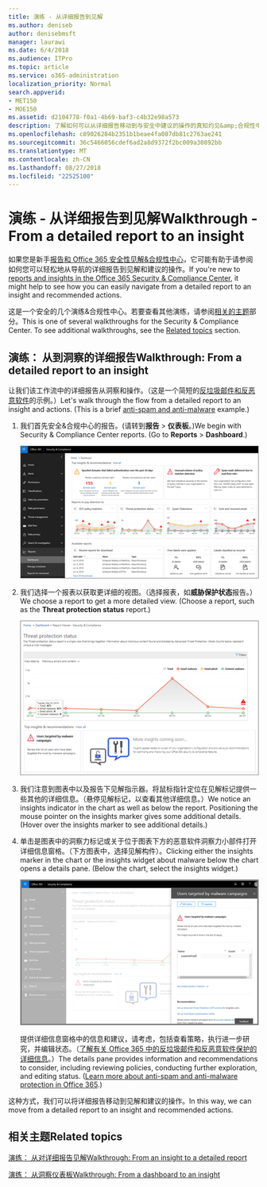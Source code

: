 ```yaml
---
title: 演练 - 从详细报告到见解
ms.author: deniseb
author: denisebmsft
manager: laurawi
ms.date: 6/4/2018
ms.audience: ITPro
ms.topic: article
ms.service: o365-administration
localization_priority: Normal
search.appverid:
- MET150
- MOE150
ms.assetid: d2104778-f0a1-4b69-baf3-c4b32e98a573
description: 了解如何可以从详细报告移动到与安全中建议的操作的真知灼见&amp;合规性中心。
ms.openlocfilehash: c89026284b2351b1beae4fa087db81c2763ae241
ms.sourcegitcommit: 36c5466056cdef6ad2a8d9372f2bc009a30892bb
ms.translationtype: MT
ms.contentlocale: zh-CN
ms.lasthandoff: 08/27/2018
ms.locfileid: "22525100"
---
```

# <a name="walkthrough---from-a-detailed-report-to-an-insight"></a><span data-ttu-id="efb59-103">演练 - 从详细报告到见解</span><span class="sxs-lookup"><span data-stu-id="efb59-103">Walkthrough - From a detailed report to an insight</span></span>

<span data-ttu-id="efb59-104">如果您是新手[报告和 Office 365 安全性见解&amp;合规性中心](reports-and-insights-in-security-and-compliance.md)，它可能有助于请参阅如何您可以轻松地从导航的详细报告到见解和建议的操作。</span><span class="sxs-lookup"><span data-stu-id="efb59-104">If you're new to [reports and insights in the Office 365 Security &amp; Compliance Center](reports-and-insights-in-security-and-compliance.md), it might help to see how you can easily navigate from a detailed report to an insight and recommended actions.</span></span> 
  
<span data-ttu-id="efb59-p101">这是一个安全的几个演练&amp;合规性中心。若要查看其他演练，请参阅[相关的主题](#related-topics)部分。</span><span class="sxs-lookup"><span data-stu-id="efb59-p101">This is one of several walkthroughs for the Security &amp; Compliance Center. To see additional walkthroughs, see the [Related topics](#related-topics) section.</span></span> 
  
## <a name="walkthrough-from-a-detailed-report-to-an-insight"></a><span data-ttu-id="efb59-107">演练： 从到洞察的详细报告</span><span class="sxs-lookup"><span data-stu-id="efb59-107">Walkthrough: From a detailed report to an insight</span></span>

<span data-ttu-id="efb59-p102">让我们该工作流中的详细报告从洞察和操作。（这是一个简短的[反垃圾邮件和反恶意软件](anti-spam-and-anti-malware-protection.md)的示例。）</span><span class="sxs-lookup"><span data-stu-id="efb59-p102">Let's walk through the flow from a detailed report to an insight and actions. (This is a brief [anti-spam and anti-malware](anti-spam-and-anti-malware-protection.md) example.)</span></span> 
  
1. <span data-ttu-id="efb59-p103">我们首先安全&amp;合规中心的报告。(请转到**报告** \> **仪表板**。)</span><span class="sxs-lookup"><span data-stu-id="efb59-p103">We begin with Security &amp; Compliance Center reports. (Go to **Reports** \> **Dashboard**.)</span></span>
    
    ![安全中&amp;合规性中心中，转到报告\>仪表板](media/68f3bb7c-b4f7-4cca-904b-478643a93c94.png)
  
2. <span data-ttu-id="efb59-p104">我们选择一个报表以获取更详细的视图。（选择报表，如**威胁保护状态**报告。）</span><span class="sxs-lookup"><span data-stu-id="efb59-p104">We choose a report to get a more detailed view. (Choose a report, such as the **Threat protection status** report.)</span></span> 
    
    ![显示见解威胁保护状态报告](media/f47d7dbd-816a-47ba-b8db-53919fbed192.png)
  
3. <span data-ttu-id="efb59-p105">我们注意到图表中以及报告下见解指示器。将鼠标指针定位在见解标记提供一些其他的详细信息。（悬停见解标记，以查看其他详细信息。）</span><span class="sxs-lookup"><span data-stu-id="efb59-p105">We notice an insights indicator in the chart as well as below the report. Positioning the mouse pointer on the insights marker gives some additional details. (Hover over the insights marker to see additional details.)</span></span>
    
4. <span data-ttu-id="efb59-p106">单击是图表中的洞察力标记或关于位于图表下方的恶意软件洞察力小部件打开详细信息窗格。（下方图表中，选择见解构件）。</span><span class="sxs-lookup"><span data-stu-id="efb59-p106">Clicking either the insights marker in the chart or the insights widget about malware below the chart opens a details pane. (Below the chart, select the insights widget.)</span></span>
    
    ![深入了解关于恶意软件的详细信息](media/2c8bccc5-ca4e-4bb9-ad4c-55fcee0535b7.png)
  
    <span data-ttu-id="efb59-p107">提供详细信息窗格中的信息和建议，请考虑，包括查看策略，执行进一步研究，并编辑状态。（[了解有关 Office 365 中的反垃圾邮件和反恶意软件保护的详细信息](anti-spam-and-anti-malware-protection.md)。）</span><span class="sxs-lookup"><span data-stu-id="efb59-p107">The details pane provides information and recommendations to consider, including reviewing policies, conducting further exploration, and editing status. ([Learn more about anti-spam and anti-malware protection in Office 365](anti-spam-and-anti-malware-protection.md).)</span></span>
    
<span data-ttu-id="efb59-124">这种方式，我们可以将详细报告移动到见解和建议的操作。</span><span class="sxs-lookup"><span data-stu-id="efb59-124">In this way, we can move from a detailed report to an insight and recommended actions.</span></span> 
  
## <a name="related-topics"></a><span data-ttu-id="efb59-125">相关主题</span><span class="sxs-lookup"><span data-stu-id="efb59-125">Related topics</span></span>

[<span data-ttu-id="efb59-126">演练： 从对详细报告见解</span><span class="sxs-lookup"><span data-stu-id="efb59-126">Walkthrough: From an insight to a detailed report</span></span>](from-an-insight-to-a-detailed-report.md)
  
[<span data-ttu-id="efb59-127">演练： 从洞察仪表板</span><span class="sxs-lookup"><span data-stu-id="efb59-127">Walkthrough: From a dashboard to an insight</span></span>](from-a-dashboard-to-an-insight.md)
  

